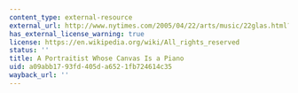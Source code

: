 ```yaml
---
content_type: external-resource
external_url: http://www.nytimes.com/2005/04/22/arts/music/22glas.html?pagewanted=1&n=Top/Reference/Times%20Topics/People/C/Close,%20Chuck
has_external_license_warning: true
license: https://en.wikipedia.org/wiki/All_rights_reserved
status: ''
title: A Portraitist Whose Canvas Is a Piano
uid: a09abb17-93fd-405d-a652-1fb724614c35
wayback_url: ''
---
```

